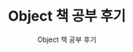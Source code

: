 ---
layout: post
title: Object 책 공부 후기
subtitle: Object 책 공부 후기
categories: hobby
tags: book
comments: true
---